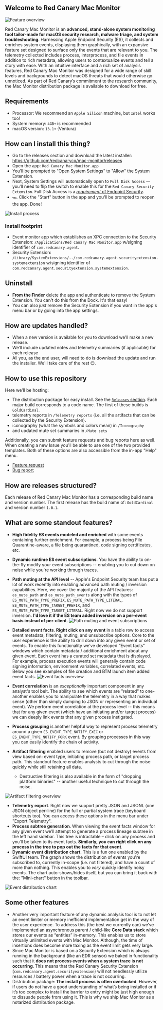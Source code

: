 ## Welcome to Red Canary Mac Monitor
![Feature overview](https://github.com/redcanaryco/mac-monitor/blob/main/Resources/FeatureSummary.png?raw=true)

Red Canary Mac Monitor is an **advanced, stand-alone system monitoring tool tailor-made for macOS security research, malware triage, and system troubleshooting**. Harnessing Apple Endpoint Security (ES), it collects and enriches system events, displaying them graphically, with an expansive feature set designed to surface only the events that are relevant to you. The telemetry collected includes process, interprocess, and file events in addition to rich metadata, allowing users to contextualize events and tell a story with ease. With an intuitive interface and a rich set of analysis features, Red Canary Mac Monitor was designed for a wide range of skill levels and backgrounds to detect macOS threats that would otherwise go unnoticed. As part of Red Canary’s commitment to the research community, the Mac Monitor distribution package is available to download for free.

## Requirements
- Processor: We recommend an `Apple Silicon` machine, but `Intel` works too!
- System memory: `4GB+` is recommended
- macOS version: `13.1+` (Ventura)

## How can I install this thing?
* Go to the releases section and download the latest installer: https://github.com/redcanaryco/mac-monitor/releases
* Open the app: `Red Canary Mac Monitor.app`
* You'll be prompted to "Open System Settings" to "Allow" the System Extension.
* Next, System Settings will automatically open to `Full Disk Access` -- you'll need to flip the switch to enable this for the `Red Canary Security Extension`. Full Disk Access is a [*requirement* of Endpoint Security](https://developer.apple.com/documentation/endpointsecurity/3259700-es_new_client#:~:text=The%20user%20does%20this%20in%20the%20Security%20and%20Privacy%20pane%20of%20System%20Preferences%2C%20by%20adding%20the%20app%20to%20Full%20Disk%20Access.).
* 🏎️ Click the "Start" button in the app and you'll be prompted to reopen the app. Done!

![Install process](https://github.com/redcanaryco/mac-monitor/blob/main/Resources/Install.png?raw=true)

### Install footprint
- Event monitor app which establishes an XPC connection to the Security Extension: `/Applications/Red Canary Mac Monitor.app` w/signing identifier of `com.redcanary.agent`.
- Security Extension: `/Library/SystemExtensions/../com.redcanary.agent.securityextension.systemextension` w/signing identifier of `com.redcanary.agent.securityextension.systemextension`.


## Uninstall
* **From the Finder** delete the app and authenticate to remove the System Extension. You can't do this from the Dock. It's that easy!
* You can also *just* remove the Security Extension if you want in the app's menu bar or by going into the app settings.


## How are updates handled?
* When a new version is available for you to download we'll make a new release.
* We'll include updated notes and telemetry summaries (if applicable) for each release
* All you, as the end user, will need to do is download the update and run the installer. We'll take care of the rest 😉.


## How to use this repository
Here we'll be hosting:
* The distribution package for easy install. See the [`Releases` section](https://github.com/redcanaryco/mac-monitor/releases/). Each major build corresponds to a code name. The first of these builds is `GoldCardinal`.
* telemetry reports in `/Telemetry reports` (i.e. all the artifacts that can be collected by the Security Extension).
* iconography (what the symbols and colors mean) in `/Iconography`
* and updated mute set summaries in `/Mute sets`

Additionally, you can submit feature requests and bug reports here as well. When creating a new Issue you'll be able to use one of the two provided templates. Both of these options are also accessible from the in-app "Help" menu.
* [Feature request](https://github.com/redcanaryco/mac-monitor/issues/new?assignees=Brandon7CC&labels=rc-mac-feature-request&template=feature_request.md&title=)
* [Bug report](https://github.com/redcanaryco/mac-monitor/issues/new?assignees=Brandon7CC&labels=rc-mac-bug&template=bug_report.md&title=)


## How are releases structured?
Each release of Red Canary Mac Monitor has a corresponding build name and version number. The first release has the build name of: `GoldCardinal` and version number `1.0.1`.


## What are some standout features?
- **High fidelity ES events modeled and enriched** with some events containing further enrichment. For example, a process being File Quarantine-aware, a file being quarantined, code signing certificates, etc.
- **Dynamic runtime ES event subscriptions**. You have the ability to on-the-fly modify your event subscriptions -- enabling you to cut down on noise while you're working through traces.
- **Path muting at the API level** -- Apple's Endpoint Security team has put a lot of work recently into enabling advanced path muting / inversion capabilities. Here, we cover the majority of the API features: `es_mute_path` and `es_mute_path_events` along with the types of `ES_MUTE_PATH_TYPE_PREFIX`, `ES_MUTE_PATH_TYPE_LITERAL`, `ES_MUTE_PATH_TYPE_TARGET_PREFIX`, and `ES_MUTE_PATH_TYPE_TARGET_LITERAL`. Right now we do not support inversion. **I'd love it if the ES team added inversion on a per-event basis instead of per-client**.
![Path muting and event subscriptions](https://github.com/redcanaryco/mac-monitor/blob/main/Resources/MuteSubscriptionsOverview.png?raw=true)

- **Detailed event facts**. **Right click on any event** in a table row to access event metadata, filtering, muting, and unsubscribe options. Core to the user experience is the ability to drill down into any given event or set of events. To enable this functionality we’ve developed “Event facts” windows which contain metadata / additional enrichment about any given event. Each event has a curated set metadata that is displayed. For example, process execution events will generally contain code signing information, environment variables, correlated events, etc. Below you see examples of file creation and BTM launch item added event facts.
![Event facts overview](https://github.com/redcanaryco/mac-monitor/blob/main/Resources/EventFactsOverview.png?raw=true)

- **Event correlation** is an *exceptionally* important component in any analyst's tool belt. The ability to see which events are "related" to one-another enables you to manipulate the telemetry in a way that makes sense (other than simply dumping to JSON or representing an individual event). We perform event correlation at the process level -- this means that for any given event (which have an initiating and/or target process) we can deeply link events that any given process instigated. 
- **Process grouping** is another helpful way to represent process telemetry around a given `ES_EVENT_TYPE_NOTIFY_EXEC` or `ES_EVENT_TYPE_NOTIFY_FORK` event. By grouping processes in this way you can easily identify the chain of activity.
- **Artifact filtering** enabled users to remove (but not destroy) events from view based on: event type, initiating process path, or target process path. This standout feature enables analysts to cut through the noise quickly while still retaining all data.
  - Destructive filtering is also available in the form of "dropping platform binaries" -- another useful technique to cut through the noise.

![Artifact filtering overview](https://github.com/redcanaryco/mac-monitor/blob/main/Resources/ArtifactFilteringOverview.png?raw=true)

- **Telemetry export**. Right now we support pretty JSON and JSONL (one JSON object per-line) for the full or partial system trace (keyboard shortcuts too). You can access these options in the menu bar under "Export Telemetry".
- **Process subtree generation**. When viewing the event facts window for any given event we’ll attempt to generate a process lineage subtree in the left hand sidebar. This tree is intractable – click on any process and you’ll be taken to its event facts. **Similarly, you can right click on any process in the tree to pop out the facts for that event**.
- **Dynamic event distribution chart**. This is a fun one enabled by the SwiftUI team. The graph shows the distribution of events you're subscribed to, currently in-scope (i.e. not filtered), and have a count of more than nothing. This enables you to *very* quickly identify noisy events. The chart auto-shows/hides itself, but you can bring it back with the: "Mini-chart" button in the toolbar.

![Event distribution chart](https://github.com/redcanaryco/mac-monitor/blob/main/Resources/DistributionChart.png?raw=true)


## Some other features
- Another very important feature of any dynamic analysis tool is to not let an event limiter or memory inefficient implementation get in the way of the user experience. To address this (the best we currently can) we’ve implemented an asynchronous parent / child-like **Core Data stack** which stores our events as “entities” in-memory. This enables us to store virtually unlimited events with Mac Monitor. Although, the time of insertions does become more taxing as the event limit gets very large.  
- Since Mac Monitor is based on a Security Extension which is always running in the background (like an EDR sensor) we baked in functionality such that it **does not process events when a system trace is not occurring**. This means that the Red Canary Security Extension (`com.redcanary.agent.securityextension`) will not needlessly utilize resources / battery power when a trace is not occurring. 
- Distribution package: **The install process is often overlooked**. However, if users do not have a good understanding of what’s being installed or if it’s too complex to install the barrier to entry might be just high enough to dissuade people from using it. This is why we ship Mac Monitor as a notarized distribution package.
